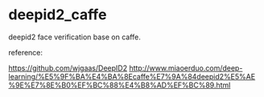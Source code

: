 # deepid2_caffe
deepid2 face verification  base on caffe.

reference:

https://github.com/wjgaas/DeepID2
http://www.miaoerduo.com/deep-learning/%E5%9F%BA%E4%BA%8Ecaffe%E7%9A%84deepid2%E5%AE%9E%E7%8E%B0%EF%BC%88%E4%B8%AD%EF%BC%89.html
